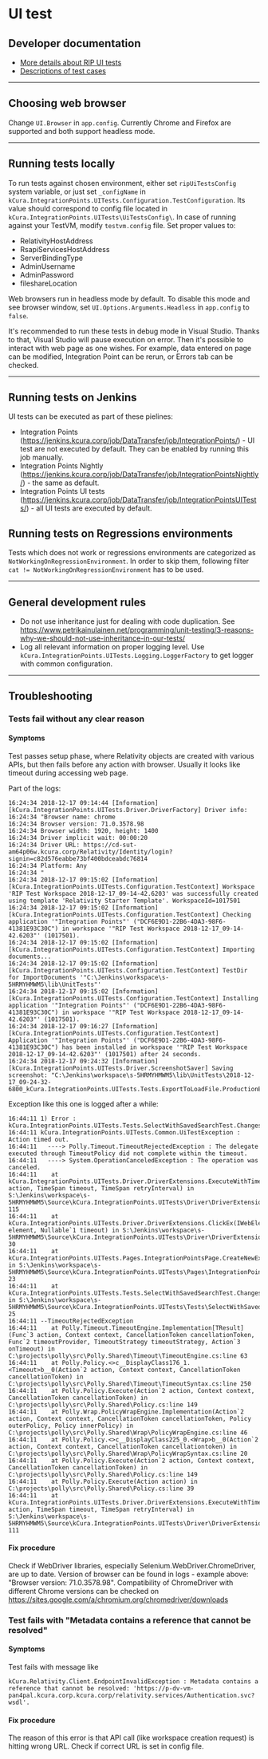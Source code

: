 ﻿# UI test

## Developer documentation

* [More details about RIP UI tests](https://einstein.kcura.com/display/DV/RIP+UI+Tests)
* [Descriptions of test cases](https://einstein.kcura.com/pages/viewpage.action?spaceKey=DV&title=Relativity+to+Relativity)

---

## Choosing web browser

Change `UI.Browser` in `app.config`. Currently Chrome and Firefox are supported and both support headless mode.

---

## Running tests locally

To run tests against chosen environment, either set `ripUiTestsConfig` system variable, or just set `_configName` in `kCura.IntegrationPoints.UITests.Configuration.TestConfiguration`. Its value should correspond to config file located in `kCura.IntegrationPoints.UITests\UiTestsConfig\`.
In case of running against your TestVM, modify `testvm.config` file. Set proper values to:
* RelativityHostAddress
* RsapiServicesHostAddress
* ServerBindingType
* AdminUsername
* AdminPassword
* fileshareLocation

Web browsers run in headless mode by default. To disable this mode and see browser window, set `UI.Options.Arguments.Headless` in `app.config` to `false`.

It's recommended to run these tests in debug mode in Visual Studio. Thanks to that, Visual Studio will pause execution on error. Then it's possible to interact with web page as one wishes. For example, data entered on page can be modified, Integration Point can be rerun, or Errors tab can be checked.

---

## Running tests on Jenkins

UI tests can be executed as part of these pielines:
* Integration Points (https://jenkins.kcura.corp/job/DataTransfer/job/IntegrationPoints/) - UI test are not executed by default. They can be enabled by running this job manually.
* Integration Points Nightly (https://jenkins.kcura.corp/job/DataTransfer/job/IntegrationPointsNightly/) - the same as default.
* Integration Points UI tests (https://jenkins.kcura.corp/job/DataTransfer/job/IntegrationPointsUITests/) - all UI tests are executed by default.

## Running tests on Regressions environments

Tests which does not work or regressions environments are categorized as `NotWorkingOnRegressionEnvironment`. In order to skip them, following filter
`cat != NotWorkingOnRegressionEnvironment` has to be used.

---

## General development rules
* Do not use inheritance just for dealing with code duplication. See https://www.petrikainulainen.net/programming/unit-testing/3-reasons-why-we-should-not-use-inheritance-in-our-tests/
* Log all relevant information on proper logging level. Use `kCura.IntegrationPoints.UITests.Logging.LoggerFactory` to get logger with common configuration.

---

## Troubleshooting

### Tests fail without any clear reason

#### Symptoms

Test passes setup phase, where Relativity objects are created with various APIs, but then fails before any action with browser. Usually it looks like timeout during accessing web page.

Part of the logs:
```
16:24:34 2018-12-17 09:14:44 [Information] [kCura.IntegrationPoints.UITests.Driver.DriverFactory] Driver info:
16:24:34 "Browser name: chrome
16:24:34 Browser version: 71.0.3578.98
16:24:34 Browser width: 1920, height: 1400
16:24:34 Driver implicit wait: 00:00:20
16:24:34 Driver URL: https://cd-sut-am64p06w.kcura.corp/Relativity/Identity/login?signin=c82d576eabbe73bf400bdceabdc76814
16:24:34 Platform: Any
16:24:34 "
16:24:34 2018-12-17 09:15:02 [Information] [kCura.IntegrationPoints.UITests.Configuration.TestContext] Workspace 'RIP Test Workspace 2018-12-17_09-14-42.6203' was successfully created using template 'Relativity Starter Template'. WorkspaceId=1017501
16:24:34 2018-12-17 09:15:02 [Information] [kCura.IntegrationPoints.UITests.Configuration.TestContext] Checking application '"Integration Points"' ("DCF6E9D1-22B6-4DA3-98F6-41381E93C30C") in workspace '"RIP Test Workspace 2018-12-17_09-14-42.6203"' (1017501).
16:24:34 2018-12-17 09:15:02 [Information] [kCura.IntegrationPoints.UITests.Configuration.TestContext] Importing documents...
16:24:34 2018-12-17 09:15:02 [Information] [kCura.IntegrationPoints.UITests.Configuration.TestContext] TestDir for ImportDocuments '"C:\Jenkins\workspace\s-5HRMYHMWM5\lib\UnitTests"'
16:24:34 2018-12-17 09:15:02 [Information] [kCura.IntegrationPoints.UITests.Configuration.TestContext] Installing application '"Integration Points"' ("DCF6E9D1-22B6-4DA3-98F6-41381E93C30C") in workspace '"RIP Test Workspace 2018-12-17_09-14-42.6203"' (1017501).
16:24:34 2018-12-17 09:16:27 [Information] [kCura.IntegrationPoints.UITests.Configuration.TestContext] Application '"Integration Points"' ("DCF6E9D1-22B6-4DA3-98F6-41381E93C30C") has been installed in workspace '"RIP Test Workspace 2018-12-17_09-14-42.6203"' (1017501) after 24 seconds.
16:24:34 2018-12-17 09:24:32 [Information] [kCura.IntegrationPoints.UITests.Driver.ScreenshotSaver] Saving screenshot: "C:\Jenkins\workspace\s-5HRMYHMWM5\lib\UnitTests\2018-12-17_09-24-32-6800_kCura.IntegrationPoints.UITests.Tests.ExportToLoadFile.ProductionExportToLoadFileTests..png"
```

Exception like this one is logged after a while:
```
16:44:11 1) Error : kCura.IntegrationPoints.UITests.Tests.SelectWithSavedSearchTest.ChangesValueWhenSavedSearchIsChosenInDialog
16:44:11 kCura.IntegrationPoints.UITests.Common.UiTestException : Action timed out.
16:44:11   ----> Polly.Timeout.TimeoutRejectedException : The delegate executed through TimeoutPolicy did not complete within the timeout.
16:44:11   ----> System.OperationCanceledException : The operation was canceled.
16:44:11    at kCura.IntegrationPoints.UITests.Driver.DriverExtensions.ExecuteWithTimeout(Action action, TimeSpan timeout, TimeSpan retryInterval) in S:\Jenkins\workspace\s-5HRMYHMWM5\Source\kCura.IntegrationPoints.UITests\Driver\DriverExtensions.cs:line 115
16:44:11    at kCura.IntegrationPoints.UITests.Driver.DriverExtensions.ClickEx(IWebElement element, Nullable`1 timeout) in S:\Jenkins\workspace\s-5HRMYHMWM5\Source\kCura.IntegrationPoints.UITests\Driver\DriverExtensions.cs:line 30
16:44:11    at kCura.IntegrationPoints.UITests.Pages.IntegrationPointsPage.CreateNewExportIntegrationPoint() in S:\Jenkins\workspace\s-5HRMYHMWM5\Source\kCura.IntegrationPoints.UITests\Pages\IntegrationPointsPage.cs:line 23
16:44:11    at kCura.IntegrationPoints.UITests.Tests.SelectWithSavedSearchTest.ChangesValueWhenSavedSearchIsChosenInDialog() in S:\Jenkins\workspace\s-5HRMYHMWM5\Source\kCura.IntegrationPoints.UITests\Tests\SelectWithSavedSearchTest.cs:line 25
16:44:11 --TimeoutRejectedException
16:44:11    at Polly.Timeout.TimeoutEngine.Implementation[TResult](Func`3 action, Context context, CancellationToken cancellationToken, Func`2 timeoutProvider, TimeoutStrategy timeoutStrategy, Action`3 onTimeout) in C:\projects\polly\src\Polly.Shared\Timeout\TimeoutEngine.cs:line 63
16:44:11    at Polly.Policy.<>c__DisplayClass176_1.<Timeout>b__0(Action`2 action, Context context, CancellationToken cancellationToken) in C:\projects\polly\src\Polly.Shared\Timeout\TimeoutSyntax.cs:line 250
16:44:11    at Polly.Policy.Execute(Action`2 action, Context context, CancellationToken cancellationToken) in C:\projects\polly\src\Polly.Shared\Policy.cs:line 149
16:44:11    at Polly.Wrap.PolicyWrapEngine.Implementation(Action`2 action, Context context, CancellationToken cancellationToken, Policy outerPolicy, Policy innerPolicy) in C:\projects\polly\src\Polly.Shared\Wrap\PolicyWrapEngine.cs:line 46
16:44:11    at Polly.Policy.<>c__DisplayClass225_0.<Wrap>b__0(Action`2 action, Context context, CancellationToken cancellationtoken) in C:\projects\polly\src\Polly.Shared\Wrap\PolicyWrapSyntax.cs:line 20
16:44:11    at Polly.Policy.Execute(Action`2 action, Context context, CancellationToken cancellationToken) in C:\projects\polly\src\Polly.Shared\Policy.cs:line 149
16:44:11    at Polly.Policy.Execute(Action action) in C:\projects\polly\src\Polly.Shared\Policy.cs:line 39
16:44:11    at kCura.IntegrationPoints.UITests.Driver.DriverExtensions.ExecuteWithTimeout(Action action, TimeSpan timeout, TimeSpan retryInterval) in S:\Jenkins\workspace\s-5HRMYHMWM5\Source\kCura.IntegrationPoints.UITests\Driver\DriverExtensions.cs:line 111
```


#### Fix procedure

Check if WebDriver libraries, especially Selenium.WebDriver.ChromeDriver, are up to date.
Version of browser can be found in logs - example above: "Browser version: 71.0.3578.98".
Compatibility of ChromeDriver with different Chrome versions can be checked on https://sites.google.com/a/chromium.org/chromedriver/downloads



### Test fails with "Metadata contains a reference that cannot be resolved"

#### Symptoms

Test fails with message like
```
kCura.Relativity.Client.EndpointInvalidException : Metadata contains a reference that cannot be resolved: 'https://p-dv-vm-pan4pal.kcura.corp.kcura.corp/relativity.services/Authentication.svc?wsdl'.
```

#### Fix procedure

The reason of this error is that API call (like workspace creation request) is hitting wrong URL.
Check if correct URL is set in config file.
